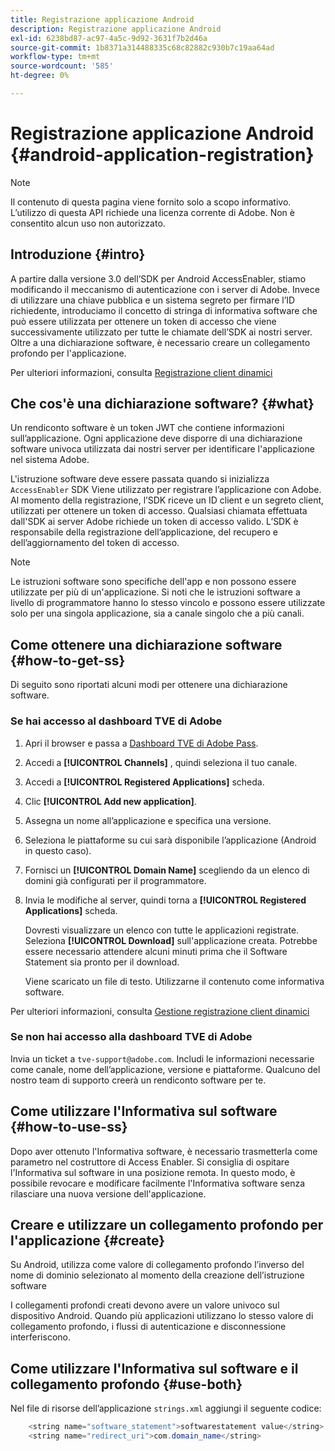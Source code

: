 ```yaml
---
title: Registrazione applicazione Android
description: Registrazione applicazione Android
exl-id: 6238bd87-ac97-4a5c-9d92-3631f7b2d46a
source-git-commit: 1b8371a314488335c68c82882c930b7c19aa64ad
workflow-type: tm+mt
source-wordcount: '585'
ht-degree: 0%

---
```


# Registrazione applicazione Android {#android-application-registration}

>[!NOTE]
>
>Il contenuto di questa pagina viene fornito solo a scopo informativo. L’utilizzo di questa API richiede una licenza corrente di Adobe. Non è consentito alcun uso non autorizzato.

## Introduzione {#intro}

A partire dalla versione 3.0 dell’SDK per Android AccessEnabler, stiamo modificando il meccanismo di autenticazione con i server di Adobe. Invece di utilizzare una chiave pubblica e un sistema segreto per firmare l’ID richiedente, introduciamo il concetto di stringa di informativa software che può essere utilizzata per ottenere un token di accesso che viene successivamente utilizzato per tutte le chiamate dell’SDK ai nostri server. Oltre a una dichiarazione software, è necessario creare un collegamento profondo per l&#39;applicazione.

Per ulteriori informazioni, consulta [Registrazione client dinamici](/help/authentication/dynamic-client-registration.md)

## Che cos&#39;è una dichiarazione software? {#what}

Un rendiconto software è un token JWT che contiene informazioni sull’applicazione. Ogni applicazione deve disporre di una dichiarazione software univoca utilizzata dai nostri server per identificare l&#39;applicazione nel sistema Adobe.

L&#39;istruzione software deve essere passata quando si inizializza `AccessEnabler` SDK Viene utilizzato per registrare l’applicazione con Adobe. Al momento della registrazione, l’SDK riceve un ID client e un segreto client, utilizzati per ottenere un token di accesso. Qualsiasi chiamata effettuata dall&#39;SDK ai server Adobe richiede un token di accesso valido. L’SDK è responsabile della registrazione dell’applicazione, del recupero e dell’aggiornamento del token di accesso.

>[!NOTE]
>
>Le istruzioni software sono specifiche dell&#39;app e non possono essere utilizzate per più di un&#39;applicazione. Si noti che le istruzioni software a livello di programmatore hanno lo stesso vincolo e possono essere utilizzate solo per una singola applicazione, sia a canale singolo che a più canali.

## Come ottenere una dichiarazione software {#how-to-get-ss}

Di seguito sono riportati alcuni modi per ottenere una dichiarazione software.

### Se hai accesso al dashboard TVE di Adobe

1. Apri il browser e passa a [Dashboard TVE di Adobe Pass](https://console.auth.adobe.com).

1. Accedi a **[!UICONTROL Channels]** , quindi seleziona il tuo canale.

1. Accedi a **[!UICONTROL Registered Applications]** scheda.

1. Clic **[!UICONTROL Add new application]**.

1. Assegna un nome all’applicazione e specifica una versione.

1. Seleziona le piattaforme su cui sarà disponibile l’applicazione (Android in questo caso).

1. Fornisci un **[!UICONTROL Domain Name]** scegliendo da un elenco di domini già configurati per il programmatore.

1. Invia le modifiche al server, quindi torna a **[!UICONTROL Registered Applications]** scheda.

   Dovresti visualizzare un elenco con tutte le applicazioni registrate. Seleziona **[!UICONTROL Download]** sull&#39;applicazione creata. Potrebbe essere necessario attendere alcuni minuti prima che il Software Statement sia pronto per il download.

   Viene scaricato un file di testo. Utilizzarne il contenuto come informativa software.

Per ulteriori informazioni, consulta [Gestione registrazione client dinamici](/help/authentication/dynamic-client-registration-management.md)

### Se non hai accesso alla dashboard TVE di Adobe

Invia un ticket a `tve-support@adobe.com`. Includi le informazioni necessarie come canale, nome dell’applicazione, versione e piattaforme. Qualcuno del nostro team di supporto creerà un rendiconto software per te.

## Come utilizzare l&#39;Informativa sul software {#how-to-use-ss}

Dopo aver ottenuto l&#39;Informativa software, è necessario trasmetterla come parametro nel costruttore di Access Enabler. Si consiglia di ospitare l&#39;Informativa sul software in una posizione remota. In questo modo, è possibile revocare e modificare facilmente l&#39;Informativa software senza rilasciare una nuova versione dell&#39;applicazione.

## Creare e utilizzare un collegamento profondo per l&#39;applicazione {#create}

Su Android, utilizza come valore di collegamento profondo l’inverso del nome di dominio selezionato al momento della creazione dell’istruzione software

I collegamenti profondi creati devono avere un valore univoco sul dispositivo Android. Quando più applicazioni utilizzano lo stesso valore di collegamento profondo, i flussi di autenticazione e disconnessione interferiscono.

## Come utilizzare l&#39;Informativa sul software e il collegamento profondo {#use-both}

Nel file di risorse dell’applicazione `strings.xml` aggiungi il seguente codice:

```JAVA
    <string name="software_statement">softwarestatement value</string>
    <string name="redirect_uri">com.domain_name</string>
```
